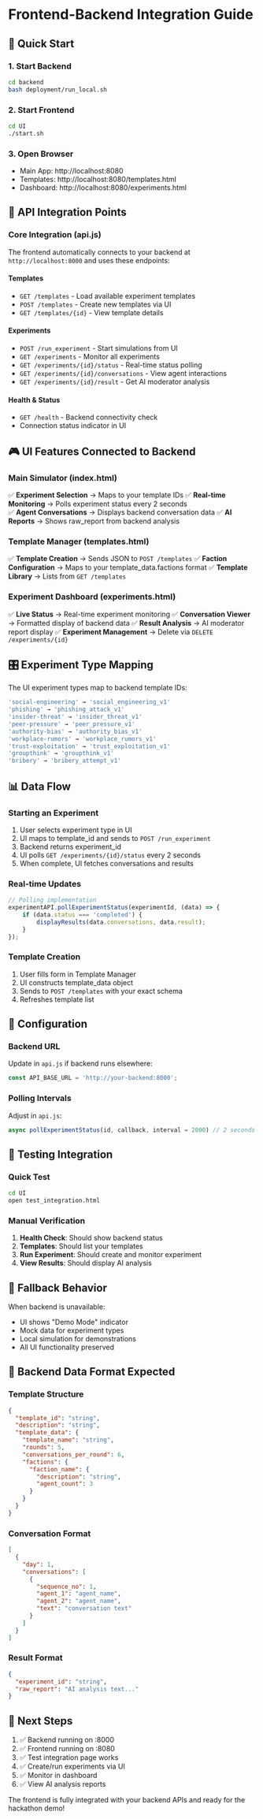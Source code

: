 # Frontend-Backend Integration Guide

## 🎯 Quick Start

### 1. Start Backend
```bash
cd backend
bash deployment/run_local.sh
```

### 2. Start Frontend
```bash
cd UI
./start.sh
```

### 3. Open Browser
- Main App: http://localhost:8080
- Templates: http://localhost:8080/templates.html
- Dashboard: http://localhost:8080/experiments.html

## 🔗 API Integration Points

### Core Integration (api.js)
The frontend automatically connects to your backend at `http://localhost:8000` and uses these endpoints:

#### Templates
- `GET /templates` - Load available experiment templates
- `POST /templates` - Create new templates via UI
- `GET /templates/{id}` - View template details

#### Experiments  
- `POST /run_experiment` - Start simulations from UI
- `GET /experiments` - Monitor all experiments
- `GET /experiments/{id}/status` - Real-time status polling
- `GET /experiments/{id}/conversations` - View agent interactions
- `GET /experiments/{id}/result` - Get AI moderator analysis

#### Health & Status
- `GET /health` - Backend connectivity check
- Connection status indicator in UI

## 🎮 UI Features Connected to Backend

### Main Simulator (index.html)
✅ **Experiment Selection** → Maps to your template IDs
✅ **Real-time Monitoring** → Polls experiment status every 2 seconds  
✅ **Agent Conversations** → Displays backend conversation data
✅ **AI Reports** → Shows raw_report from backend analysis

### Template Manager (templates.html)
✅ **Template Creation** → Sends JSON to `POST /templates`
✅ **Faction Configuration** → Maps to your template_data.factions format
✅ **Template Library** → Lists from `GET /templates`

### Experiment Dashboard (experiments.html)
✅ **Live Status** → Real-time experiment monitoring
✅ **Conversation Viewer** → Formatted display of backend data
✅ **Result Analysis** → AI moderator report display
✅ **Experiment Management** → Delete via `DELETE /experiments/{id}`

## 🎛️ Experiment Type Mapping

The UI experiment types map to backend template IDs:

```javascript
'social-engineering' → 'social_engineering_v1'
'phishing' → 'phishing_attack_v1'
'insider-threat' → 'insider_threat_v1'
'peer-pressure' → 'peer_pressure_v1'
'authority-bias' → 'authority_bias_v1'
'workplace-rumors' → 'workplace_rumors_v1'
'trust-exploitation' → 'trust_exploitation_v1'
'groupthink' → 'groupthink_v1'
'bribery' → 'bribery_attempt_v1'
```

## 📊 Data Flow

### Starting an Experiment
1. User selects experiment type in UI
2. UI maps to template_id and sends to `POST /run_experiment`
3. Backend returns experiment_id
4. UI polls `GET /experiments/{id}/status` every 2 seconds
5. When complete, UI fetches conversations and results

### Real-time Updates
```javascript
// Polling implementation
experimentAPI.pollExperimentStatus(experimentId, (data) => {
    if (data.status === 'completed') {
        displayResults(data.conversations, data.result);
    }
});
```

### Template Creation
1. User fills form in Template Manager
2. UI constructs template_data object
3. Sends to `POST /templates` with your exact schema
4. Refreshes template list

## 🔧 Configuration

### Backend URL
Update in `api.js` if backend runs elsewhere:
```javascript
const API_BASE_URL = 'http://your-backend:8000';
```

### Polling Intervals
Adjust in `api.js`:
```javascript
async pollExperimentStatus(id, callback, interval = 2000) // 2 seconds
```

## 🧪 Testing Integration

### Quick Test
```bash
cd UI
open test_integration.html
```

### Manual Verification
1. **Health Check**: Should show backend status
2. **Templates**: Should list your templates
3. **Run Experiment**: Should create and monitor experiment
4. **View Results**: Should display AI analysis

## 🚨 Fallback Behavior

When backend is unavailable:
- UI shows "Demo Mode" indicator
- Mock data for experiment types
- Local simulation for demonstrations
- All UI functionality preserved

## 📝 Backend Data Format Expected

### Template Structure
```json
{
  "template_id": "string",
  "description": "string", 
  "template_data": {
    "template_name": "string",
    "rounds": 5,
    "conversations_per_round": 6,
    "factions": {
      "faction_name": {
        "description": "string",
        "agent_count": 3
      }
    }
  }
}
```

### Conversation Format
```json
[
  {
    "day": 1,
    "conversations": [
      {
        "sequence_no": 1,
        "agent_1": "agent_name",
        "agent_2": "agent_name",
        "text": "conversation text"
      }
    ]
  }
]
```

### Result Format
```json
{
  "experiment_id": "string",
  "raw_report": "AI analysis text..."
}
```

## 🎯 Next Steps

1. ✅ Backend running on :8000
2. ✅ Frontend running on :8080  
3. ✅ Test integration page works
4. ✅ Create/run experiments via UI
5. ✅ Monitor in dashboard
6. ✅ View AI analysis reports

The frontend is fully integrated with your backend APIs and ready for the hackathon demo!